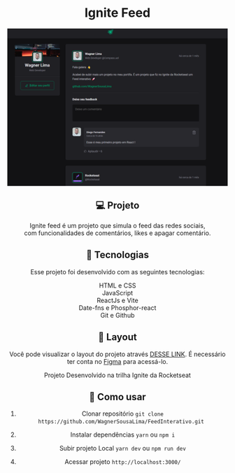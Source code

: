 <h1 align="center"> Ignite Feed </h1>
<img align="center" alt=banner-principal src="src/assets/banner.png">


<br>
<div align="center">
  
  ## 💻 Projeto

Ignite feed é um projeto que simula o feed das redes sociais,<br />
com funcionalidades de comentários, likes e apagar comentário.

## 🚀 Tecnologias

Esse projeto foi desenvolvido com as seguintes tecnologias:

 HTML e CSS<br />
 JavaScript<br />
 ReactJs e Vite<br />
 Date-fns e Phosphor-react<br />
 Git e Github

## 🔖 Layout

Você pode visualizar o layout do projeto através [DESSE LINK](https://www.figma.com/community/file/1113573231685349036/Ignite-Feed). É necessário ter conta no [Figma](https://figma.com) para acessá-lo.

Projeto Desenvolvido na trilha Ignite da Rocketseat
  
  ## 📝 Como usar

1. Clonar repositório
``git clone https://github.com/WagnerSousaLima/FeedInterativo.git ``

2. Instalar dependências
``yarn`` ou ``npm i``

3. Subir projeto Local
``yarn dev`` ou ``npm run dev``

4. Acessar projeto
``http://localhost:3000/``

 <div />
